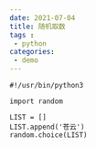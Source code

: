 ```yaml
---
date: 2021-07-04
title: 随机取数
tags :
 - python
categories:
 - demo
---
```


```python3
#!/usr/bin/python3 

import random

LIST = []
LIST.append('苍云')
random.choice(LIST)
```

